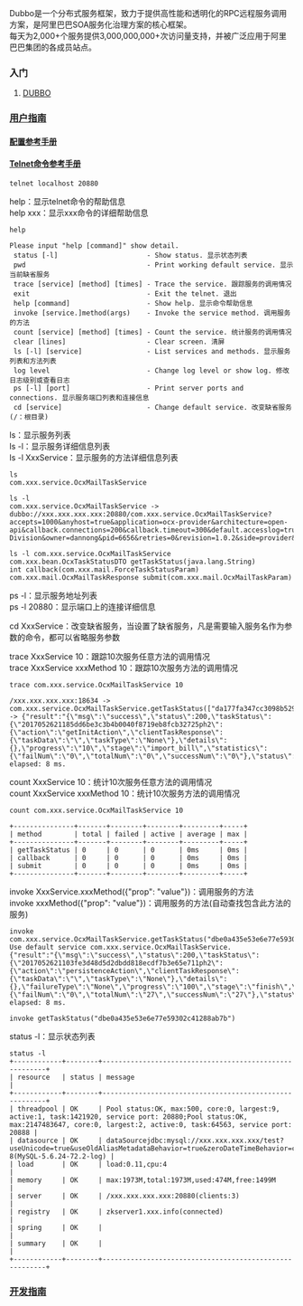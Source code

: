 
Dubbo是一个分布式服务框架，致力于提供高性能和透明化的RPC远程服务调用方案，是阿里巴巴SOA服务化治理方案的核心框架。  
每天为2,000+个服务提供3,000,000,000+次访问量支持，并被广泛应用于阿里巴巴集团的各成员站点。

### 入门
1. [DUBBO](http://dubbo.io/)

### [用户指南](http://dubbo.io/User+Guide-zh.htm)
#### [配置参考手册](http://dubbo.io/User+Guide-zh.htm#UserGuide-zh-%E9%85%8D%E7%BD%AE%E5%8F%82%E8%80%83%E6%89%8B%E5%86%8C)

#### [Telnet命令参考手册](http://dubbo.io/User+Guide-zh.htm#UserGuide-zh-Telnet%E5%91%BD%E4%BB%A4%E5%8F%82%E8%80%83%E6%89%8B%E5%86%8C)
```
telnet localhost 20880
```

help：显示telnet命令的帮助信息  
help xxx：显示xxx命令的详细帮助信息
```
help

Please input "help [command]" show detail.
 status [-l]                      - Show status. 显示状态列表
 pwd                              - Print working default service. 显示当前缺省服务
 trace [service] [method] [times] - Trace the service. 跟踪服务的调用情况
 exit                             - Exit the telnet. 退出
 help [command]                   - Show help. 显示命令帮助信息
 invoke [service.]method(args)    - Invoke the service method. 调用服务的方法
 count [service] [method] [times] - Count the service. 统计服务的调用情况
 clear [lines]                    - Clear screen. 清屏
 ls [-l] [service]                - List services and methods. 显示服务列表和方法列表
 log level                        - Change log level or show log. 修改日志级别或查看日志
 ps [-l] [port]                   - Print server ports and connections. 显示服务端口列表和连接信息
 cd [service]                     - Change default service. 改变缺省服务(/：根目录)
```

ls：显示服务列表  
ls -l：显示服务详细信息列表  
ls -l XxxService：显示服务的方法详细信息列表
```
ls
com.xxx.service.OcxMailTaskService

ls -l
com.xxx.service.OcxMailTaskService -> dubbo://xxx.xxx.xxx.xxx:20880/com.xxx.service.OcxMailTaskService?accepts=1000&anyhost=true&application=ocx-provider&architecture=open-api&callback.connections=200&callback.timeout=300&default.accesslog=true&default.cluster=failover&default.delay=-1&default.group=product&default.layer=api&default.loadbalance=leastactive&default.retries=1&default.timeout=1000&dubbo=2.5.3&environment=develop&getTaskStatus.connections=300&getTaskStatus.retries=1&getTaskStatus.timeout=3000&interface=com.xxx.service.OcxMailTaskService&logger=slf4j&methods=submit,getTaskStatus,callback&organization=Credit-Division&owner=dannong&pid=6656&retries=0&revision=1.0.2&side=provider&threadpool=cached&threads=500&timeout=1000&timestamp=1494833677585

ls -l com.xxx.service.OcxMailTaskService
com.xxx.bean.OcxTaskStatusDTO getTaskStatus(java.lang.String)
int callback(com.xxx.mail.ForceTaskStatusParam)
com.xxx.mail.OcxMailTaskResponse submit(com.xxx.mail.OcxMailTaskParam)
```

ps -l：显示服务地址列表  
ps -l 20880：显示端口上的连接详细信息

cd XxxService：改变缺省服务，当设置了缺省服务，凡是需要输入服务名作为参数的命令，都可以省略服务参数  

trace XxxService 10：跟踪10次服务任意方法的调用情况  
trace XxxService xxxMethod 10：跟踪10次服务方法的调用情况
```
trace com.xxx.service.OcxMailTaskService 10

/xxx.xxx.xxx.xxx:18634 -> com.xxx.service.OcxMailTaskService.getTaskStatus(["da177fa347cc3098b5293fc4d888fd39"]) -> {"result":"{\"msg\":\"success\",\"status\":200,\"taskStatus\":{\"2017052621185dd6be3c3b4b0040f8719eb8fcb32725ph2\":{\"action\":\"getInitAction\",\"clientTaskResponse\":{\"taskData\":\"\",\"taskType\":\"None\"},\"details\":{},\"progress\":\"10\",\"stage\":\"import_bill\",\"statistics\":{\"failNum\":\"0\",\"totalNum\":\"0\",\"successNum\":\"0\"},\"status\":\"FAILURE\",\"tid\":\"2017052621185dd6be3c3b4b0040f8719eb8fcb32725ph2\"}}}","ocxTaskId":"da177fa347cc3098b5293fc4d888fd39","referenceId":"2017052621185dd6be3c3b4b0040f8719eb8fcb32725ph2","ocxTaskState":"NEW"}
elapsed: 8 ms.
```

count XxxService 10：统计10次服务任意方法的调用情况  
count XxxService xxxMethod 10：统计10次服务方法的调用情况
```
count com.xxx.service.OcxMailTaskService 10

+---------------+-------+--------+--------+---------+-----+
| method        | total | failed | active | average | max |
+---------------+-------+--------+--------+---------+-----+
| getTaskStatus | 0     | 0      | 0      | 0ms     | 0ms |
| callback      | 0     | 0      | 0      | 0ms     | 0ms |
| submit        | 0     | 0      | 0      | 0ms     | 0ms |
+---------------+-------+--------+--------+---------+-----+
```

invoke XxxService.xxxMethod({"prop": "value"})：调用服务的方法  
invoke xxxMethod({"prop": "value"})：调用服务的方法(自动查找包含此方法的服务)
```
invoke com.xxx.service.OcxMailTaskService.getTaskStatus("dbe0a435e53e6e77e59302c41288ab7b")
Use default service com.xxx.service.OcxMailTaskService.
{"result":"{\"msg\":\"success\",\"status\":200,\"taskStatus\":{\"2017052621103fe3d48d5d2dbdd818ecdf7b3e65e711ph2\":{\"action\":\"persistenceAction\",\"clientTaskResponse\":{\"taskData\":\"\",\"taskType\":\"None\"},\"details\":{},\"failureType\":\"None\",\"progress\":\"100\",\"stage\":\"finish\",\"statistics\":{\"failNum\":\"0\",\"totalNum\":\"27\",\"successNum\":\"27\"},\"status\":\"SUCCESS\",\"tid\":\"2017052621103fe3d48d5d2dbdd818ecdf7b3e65e711ph2\"}}}","ocxTaskId":"dbe0a435e53e6e77e59302c41288ab7b","referenceId":"2017052621103fe3d48d5d2dbdd818ecdf7b3e65e711ph2","ocxTaskState":"NEW"}
elapsed: 8 ms.

invoke getTaskStatus("dbe0a435e53e6e77e59302c41288ab7b")
```

status -l：显示状态列表
```
status -l
+------------+--------+--------------------------------------------------------+
| resource   | status | message                                                |
+------------+--------+--------------------------------------------------------+
| threadpool | OK     | Pool status:OK, max:500, core:0, largest:9, active:1, task:1421920, service port: 20880;Pool status:OK, max:2147483647, core:0, largest:2, active:0, task:64563, service port: 20888 |
| datasource | OK     | dataSourcejdbc:mysql://xxx.xxx.xxx.xxx/test?useUnicode=true&useOldAliasMetadataBehavior=true&zeroDateTimeBehavior=convertToNull&characterEncoding=utf-8(MySQL-5.6.24-72.2-log) |
| load       | OK     | load:0.11,cpu:4                                        |
| memory     | OK     | max:1973M,total:1973M,used:474M,free:1499M             |
| server     | OK     | /xxx.xxx.xxx.xxx:20880(clients:3)                      |
| registry   | OK     | zkserver1.xxx.info(connected)                          |
| spring     | OK     |                                                        |
| summary    | OK     |                                                        |
+------------+--------+--------------------------------------------------------+
```


### [开发指南](http://dubbo.io/Developer+Guide-zh.htm)

